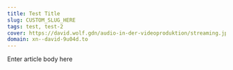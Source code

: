 ```yaml
---
title: Test Title
slug: CUSTOM_SLUG_HERE
tags: test, test-2
cover: https://david.wolf.gdn/audio-in-der-videoproduktion/streaming.jpg
domain: xn--david-9u04d.to
---
```


Enter article body here
